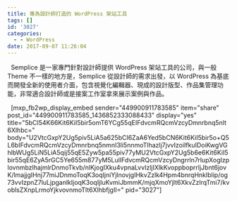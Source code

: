 ```yaml
---
title: 專為設計師打造的 WordPress 架站工具
tags: []
id: '3027'
categories:
  - - WordPress
date: 2017-09-07 11:26:04
---
```


  Semplice 是一家專門針對設計師提供 WordPress 架站工具的公司，與一般 Theme 不一樣的地方是，Semplice 從設計師的需求出發，以 WordPress 為基底而開發全新的使用者介面，包含視覺化編輯器、現成的設計版型、作品集管理功能，非常適合設計師或是接案工作室拿來展示案例與作品。
<!-- more -->
  \[mxp\_fb2wp\_display\_embed sender="449900911783585" item="share" post\_id="449900911783585\_1436852333088433" display="yes" title="5bCI54K66Kit6KiI5bir5omT6YCg55qEIFdvcmRQcmVzcyDmnrbnq5nlt6Xlhbc=" body="U2VtcGxpY2Ug5piv5LiA5a625bCI6ZaA6Yed5bCN6Kit6KiI5bir5o+Q5L6bIFdvcmRQcmVzcyDmnrbnq5nmnI3li5nnmoTlhazlj7jvvIzoiIfkuIDoiKwgVGhlbWUg5LiN5LiA5qij55qE5Zyw5pa55piv77yMU2VtcGxpY2Ug5b6e6Kit6KiI5bir55qE6ZyA5rGC5Ye655m877yM5LulIFdvcmRQcmVzcyDngrrln7rlupXogIzplovnmbzlhajmlrDnmoTkvb/nlKjogIXku4vpnaLvvIzljIXlkKvoppboprrljJbnt6jovK/lmajjgIHnj77miJDnmoToqK3oqIjniYjlnovjgIHkvZzlk4Hpm4bnrqHnkIblip/og73vvIzpnZ7luLjpganlkIjoqK3oqIjluKvmiJbmmK/mjqXmoYjlt6XkvZzlrqTmi7/kvoblsZXnpLrmoYjkvovnmoTlt6XlhbfjgII=" pid="3027"\]